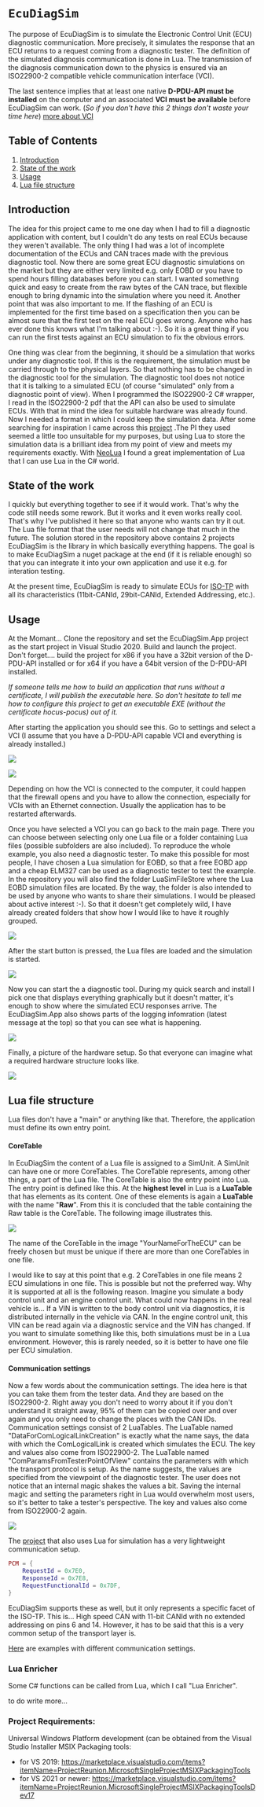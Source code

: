 # `EcuDiagSim`

The purpose of EcuDiagSim is to simulate the Electronic Control Unit (ECU) diagnostic communication. More precisely, it simulates the response that an ECU returns to a request coming from a diagnostic tester. The definition of the simulated diagnosis communication is done in Lua. The transmission of the diagnosis communication down to the physics is ensured via an ISO22900-2 compatible vehicle communication interface (VCI). 

The last sentence implies that at least one native **D-PDU-API must be installed** on the computer and an associated **VCI must be available** before EcuDiagSim can work. (*So if you don't have this 2 things don't waste your time here*)  [more about VCI](https://github.com/DiagProf/ISO22900.II#introduction)

## Table of Contents

1. [Introduction](#introduction)
2. [State of the work](#state-of-the-work)
3. [Usage](#usage)
4. [Lua file structure](#lua-file-structure)

## Introduction

The idea for this project came to me one day when I had to fill a diagnostic application with content, but I couldn't do any tests on real ECUs because they weren't available. The only thing I had was a lot of incomplete documentation of the ECUs and CAN traces made with the previous diagnostic tool. Now there are some great ECU diagnostic simulations on the market but they are either very limited e.g. only EOBD or you have to spend hours filling databases before you can start. I wanted something quick and easy to create from the raw bytes of the CAN trace, but flexible enough to bring dynamic into the simulation where you need it. Another point that was also important to me. If the flashing of an ECU is implemented for the first time based on a specification then you can be almost sure that the first test on the real ECU goes wrong. Anyone who has ever done this knows what I'm talking about :-). So it is a great thing if you can run the first tests against an ECU simulation to fix the obvious errors.

One thing was clear from the beginning, it should be a simulation that works under any diagnostic tool. If this is the requirement, the simulation must be carried through to the physical layers. So that nothing has to be changed in the diagnostic tool for the simulation. The diagnostic tool does not notice that it is talking to a simulated ECU (of course "simulated" only from a diagnostic point of view). When I programmed the ISO22900-2 C# wrapper, I read in the ISO22900-2 pdf that the API can also be used to simulate ECUs. With that in mind the idea for suitable hardware was already found. Now I needed a format in which I could keep the simulation data. After some searching for inspiration I came across this [project](https://github.com/AVL-DiTEST-DiagDev/car-simulator) .The PI they used seemed a little too unsuitable for my purposes, but using Lua to store the simulation data is a brilliant idea from my point of view and meets my requirements exactly. With [NeoLua](https://github.com/neolithos/neolua) I found a great implementation of Lua that I can use Lua in the C# world.

## State of the work

I quickly but everything together to see if it would work. That's why the code still needs some rework. But it works and it even works really cool. That's why I've published it here so that anyone who wants can try it out. The Lua file format that the user needs will not change that much in the future. The solution stored in the repository above contains 2 projects EcuDiagSim is the library in which basically everything happens. The goal is to make EcuDiagSim a nuget package at the end (if it is reliable enough) so that you can integrate it into your own application and use it e.g. for interation testing.

At the present time, EcuDiagSim is ready to simulate ECUs for [ISO-TP](https://en.wikipedia.org/wiki/ISO_15765-2) with all its characteristics (11bit-CANId, 29bit-CANId, Extended Addressing, etc.).  

## Usage

At the Momant... Clone the repository and set the EcuDiagSim.App project as the start project in Visual Studio 2020. Build and launch the project. Don't forget.... build the project for x86 if you have a 32bit version of the D-PDU-API installed or for x64 if you have a 64bit version of the D-PDU-API installed.

*If someone tells me how to build an application that runs without a certificate, I will publish the executable here. So don't hesitate to tell me how to configure this project to get an executable EXE (without the certificate hocus-pocus) out of it.*

After starting the application you should see this. Go to settings and select a VCI (I assume that you have a D-PDU-API capable VCI and everything is already installed.) 

![](https://github.com/DiagProf/EcuDiagSim/blob/master/images/GoToSettings.png)

![](https://github.com/DiagProf/EcuDiagSim/blob/master/images/KlickNotSelected_ToSelectVCI.png)

Depending on how the VCI is connected to the computer, it could happen that the firewall opens and you have to allow the connection, especially for VCIs with an Ethernet connection. Usually the application has to be restarted afterwards.

Once you have selected a VCI you can go back to the main page. There you can choose between selecting only one Lua file or a folder containing Lua files (possible subfolders are also included). To reproduce the whole example, you also need a diagnostic tester. To make this possible for most people, I have chosen a Lua simulation for EOBD, so that a free EOBD app and a cheap ELM327 can be used as a diagnostic tester to test the example. In the repository you will also find the folder LuaSimFileStore where the Lua EOBD simulation files are located. By the way, the folder is also intended to be used by anyone who wants to share their simulations. I would be pleased about active interest :-). So that it doesn't get completely wild, I have already created folders that show how I would like to have it roughly grouped.

![](https://github.com/DiagProf/EcuDiagSim/blob/master/images/SelectLuaFromEobdLuaExample.png)

After the start button is pressed, the Lua files are loaded and the simulation is started.

![](https://github.com/DiagProf/EcuDiagSim/blob/master/images/AfterStartButtonIsPressed.png)

Now you can start the a diagnostic tool. During my quick search and install I pick one that displays everything graphically but it doesn't matter, it's enough to show where the simulated ECU responses arrive. The EcuDiagSim.App also shows parts of the logging infomration (latest message at the top) so that you can see what is happening.

![](https://github.com/DiagProf/EcuDiagSim/blob/master/images/SimulationInAction.png)

Finally, a picture of the hardware setup. So that everyone can imagine what a required hardware structure looks like.

![](https://github.com/DiagProf/EcuDiagSim/blob/master/images/HardwareSetup.png)

## Lua file structure

Lua files don't have a "main" or anything like that. Therefore, the application must define its own entry point. 



#### CoreTable

In EcuDiagSim the content of a Lua file is assigned to a SimUnit. A SimUnit can have one or more CoreTables. The CoreTable represents, among other things, a part of the Lua file. The CoreTable is also the entry point into Lua. The entry point is defined like this. At the **highest level** in Lua is a **LuaTable** that has elements as its content. One of these elements is again a **LuaTable** with the name "**Raw**". From this it is concluded that the table containing the Raw table is the CoreTable. The following image illustrates this.

![](https://github.com/DiagProf/EcuDiagSim/blob/master/images/ExplanationOfCoreTable.png)

The name of the CoreTable in the image "YourNameForTheECU" can be freely chosen but must be unique if there are more than one CoreTables in one file. 

I would like to say at this point that e.g. 2 CoreTables in one file means 2 ECU simulations in one file. This is possible but not the preferred way. Why it is supported at all is the following reason. Imagine you simulate a body control unit and an engine control unit. What could now happens in the real vehicle is... If a VIN is written to the body control unit via diagnostics, it is distributed internally in the vehicle via CAN. In the engine control unit, this VIN can be read again via a diagnostic service and the VIN has changed. If you want to simulate something like this, both simulations must be in a Lua environment. However, this is rarely needed, so it is better to have one file per ECU simulation. 



#### Communication settings

Now a few words about the communication settings. The idea here is that you can take them from the tester data. And they are based on the ISO22900-2. Right away you don't need to worry about it if you don't understand it straight away, 95% of them can be copied over and over again and you only need to change the places with the CAN IDs. Communication settings consist of 2 LuaTables. The LuaTable named "DataForComLogicalLinkCreation" is exactly what the name says, the data with which the ComLogicalLink is created which simulates the ECU. The key and values also come from ISO22900-2. The LuaTable named "ComParamsFromTesterPointOfView" contains the parameters with which the transport protocol is setup. As the name suggests, the values are specified from the viewpoint of the diagnostic tester. The user does not notice that an internal magic shakes the values a bit. Saving the internal magic and setting the parameters right in Lua would overwhelm most users, so it's better to take a tester's perspective. The key and values also come from ISO22900-2 again. 

![](https://github.com/DiagProf/EcuDiagSim/blob/master/images/CommunicationSettings.png)



The [project](https://github.com/AVL-DiTEST-DiagDev/car-simulator) that also uses Lua for simulation has a very lightweight communication setup. 

```lua
PCM = {
    RequestId = 0x7E0,
    ResponseId = 0x7E8,
    RequestFunctionalId = 0x7DF,
}
```

EcuDiagSim supports these as well, but it only represents a specific facet of the ISO-TP. This is... High speed CAN with 11-bit CANId with no extended addressing on pins 6 and 14. However, it has to be said that this is a very common setup of the transport layer is.

[Here](https://github.com/DiagProf/EcuDiagSim/tree/master/LuaSimFileStore/LuaFilesToShowTechniques) are examples with different communication settings.



### Lua Enricher

Some C# functions can be called from Lua, which I call "Lua Enricher". 

to do write more...


### Project Requirements:
Universal Windows Platform development (can be obtained from the Visual Studio Installer
MSIX Packaging tools:
- for VS 2019: https://marketplace.visualstudio.com/items?itemName=ProjectReunion.MicrosoftSingleProjectMSIXPackagingTools
- for VS 2021 or newer: https://marketplace.visualstudio.com/items?itemName=ProjectReunion.MicrosoftSingleProjectMSIXPackagingToolsDev17
